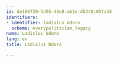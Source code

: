```yaml
---
id: de168739-5d05-49e8-ab1e-d5348c05fa58
identifiers:
- identifier: ladislus_ndoro
  scheme: everypolitician_legacy
name: Ladislus Ndoro
lang: en
title: Ladislus Ndoro

---
```


